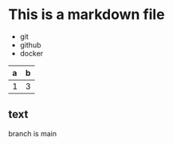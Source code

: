 # This is a markdown file

- git 
- github
- docker

|a|b|
|:-|:-|
|1|3|



## text

branch is main
